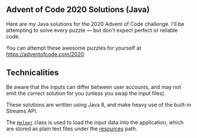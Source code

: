 ## Advent of Code 2020 Solutions (Java)
Here are my Java solutions for the 2020 Advent of Code challenge. I'll be attempting to solve every puzzle — but
 don't expect perfect or reliable code.

You can attempt these awesome puzzles for yourself at https://adventofcode.com/2020.

## Technicalities
Be aware that the inputs can differ between user accounts, and may not emit the correct solution for you (unless you
 swap the input files).

These solutions are written using Java 8, and make heavy use of the built-in Streams API.

The [`Helper`](src/main/java/uk/oczadly/karl/aoc20/Helper.java) class is used to load the input data into the
 application, which are stored as plain text files under the [resources](src/main/resources/inputs) path.